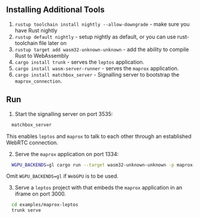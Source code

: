 ## Installing Additional Tools


1. `rustup toolchain install nightly --allow-downgrade` - make sure you have Rust nightly
2. `rustup default nightly` - setup nightly as default, or you can use rust-toolchain file later on
3. `rustup target add wasm32-unknown-unknown` - add the ability to compile Rust to WebAssembly
4. `cargo install trunk` - serves the `leptos` application.
5.  `cargo install wasm-server-runner` - serves the `maprox` application.
6. `cargo install matchbox_server` - Signalling server to bootstrap the `maprox_connection`.

## Run

1. Start the signalling server on port 3535:

```sh
  matchbox_server
```

This enables `leptos` and `maprox` to talk to each other through an established WebRTC connection.

2. Serve the `maprox` application on port 1334:

```sh
  WGPU_BACKENDS=gl cargo run --target wasm32-unknown-unknown -p maprox-application
```

Omit `WGPU_BACKENDS=gl` if `WebGPU` is to be used.

3. Serve a `leptos` project with that embeds the `maprox` application in an iframe on port 3000.

```bash
  cd examples/maprox-leptos
  trunk serve
```

